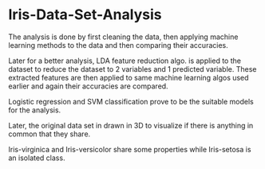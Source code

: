 # Iris-Data-Set-Analysis

The analysis is done by first cleaning the data, then applying machine learning methods to the data and then comparing their accuracies.

Later for a better analysis, LDA feature reduction algo. is applied to the dataset to reduce the dataset to 2 variables and 1 predicted
variable. These extracted features are then applied to same machine learning algos used earlier and again their accuracies are compared.

Logistic regression and SVM classification prove to be the suitable models for the analysis.

Later, the original data set in drawn in 3D to visualize if there is anything in common that they share. 

Iris-virginica and Iris-versicolor share some properties while Iris-setosa is an isolated class.
